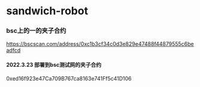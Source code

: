 # sandwich-robot

### bsc上的一的夹子合约
https://bscscan.com/address/0xc1b3cf34c0d3e829e47488f44879555c6beadfcd

#### 2022.3.23 部署到bsc测试网的夹子合约
0xed16f923e47Ca709B767ca8163e741Ff5c41D106